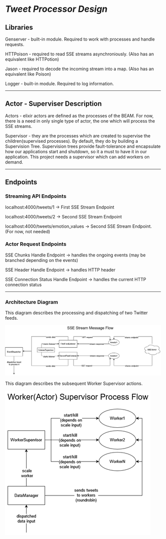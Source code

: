 # *Tweet Processor Design*

## **Libraries**

Genserver - built-in module. Required to work with processes and handle requests. 

HTTPoison - required to read SSE streams asynchroniously. (Also has an equivalent like HTTPotion)

Jason - required to decode the incoming stream into a map. (Also has an equivalent like Poison)

Logger - built-in module. Required to log information. 

---

## **Actor - Superviser Description**

Actors - elixir actors are defined as the processes of the BEAM. 
For now, there is a need in only single type of actor, 
the one which will process the SSE streams.

Supervisor - they are the processes which are created to supervise the children(supervised processes). 
By default, they do by building a Supervision Tree.
Supervision trees provide fault-tolerance and encapsulate how our applications start and shutdown, 
so it a must to have it in our application. 
This project needs a supervisor which can add workers on demand.

---

## **Endpoints**

### **Streaming API Endpoints**

localhost:4000/tweets/1 -> First SSE Stream Endpoint

localhost:4000/tweets/2 -> Second SSE Stream Endpoint

localhost:4000/tweets/emotion_values -> Second SSE Stream Endpoint. (For now, not needed)

### **Actor Request Endpoints**

SSE Chunks Handle Endpoint -> handles the ongoing events
(may be branched depending on the events)

SSE Header Handle Endpoint -> handles HTTP header

SSE Connection Status Handle Endpoint -> handles the current HTTP connection status

---

### Architecture Diagram

This diagram describes the processing and dispatching of two Twitter feeds.

![SSEFlowDiagram](assets/sse_flow_diagram.png)

This diagram describes the subsequent Worker Supervisor actions.

![WorkerSupervisorDiagram](assets/worker_supervisor_diagram.png)
